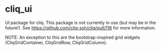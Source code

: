 # cliq_ui

UI package for cliq. This package is not currently in use (but may be in the future!). See https://github.com/cliq-ssh/cliq/pull/116 for more information.

NOTE: An exception to this are the bootstrap-inspired grid widgets (CliqGridContainer, CliqGridRow, CliqGridColumn).
